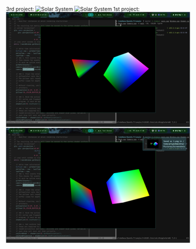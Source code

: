 3rd project:
![Solar System](images/solar1.png)
![Solar System](images/solar2.png)
1st project:
![Roatating Triangle](Triangle/Images/1.png)
![Roatating Triangle](Triangle/Images/2.png)
